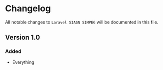 # Changelog

All notable changes to `Laravel SIASN SIMPEG` will be documented in this file.

## Version 1.0

### Added
- Everything
